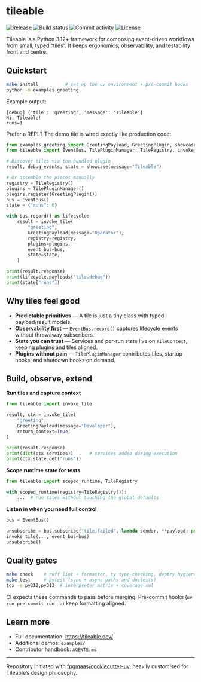 # tileable

[![Release](https://img.shields.io/github/v/release/psiace/tileable)](https://img.shields.io/github/v/release/psiace/tileable)
[![Build status](https://img.shields.io/github/actions/workflow/status/psiace/tileable/main.yml?branch=main)](https://github.com/psiace/tileable/actions/workflows/main.yml?query=branch%3Amain)
[![Commit activity](https://img.shields.io/github/commit-activity/m/psiace/tileable)](https://img.shields.io/github/commit-activity/m/psiace/tileable)
[![License](https://img.shields.io/github/license/psiace/tileable)](https://img.shields.io/github/license/psiace/tileable)

Tileable is a Python 3.12+ framework for composing event-driven workflows from small, typed “tiles”. It keeps ergonomics, observability, and testability front and centre.

## Quickstart

```bash
make install          # set up the uv environment + pre-commit hooks
python -m examples.greeting
```

Example output:

```text
[debug] {'tile': 'greeting', 'message': 'Tileable'}
Hi, Tileable!
runs=1
```

Prefer a REPL? The demo tile is wired exactly like production code:

```python
from examples.greeting import GreetingPayload, GreetingPlugin, showcase
from tileable import EventBus, TilePluginManager, TileRegistry, invoke_tile

# Discover tiles via the bundled plugin
result, debug_events, state = showcase(message="Tileable")

# Or assemble the pieces manually
registry = TileRegistry()
plugins = TilePluginManager()
plugins.register(GreetingPlugin())
bus = EventBus()
state = {"runs": 0}

with bus.record() as lifecycle:
    result = invoke_tile(
        "greeting",
        GreetingPayload(message="Operator"),
        registry=registry,
        plugins=plugins,
        event_bus=bus,
        state=state,
    )

print(result.response)
print(lifecycle.payloads("tile.debug"))
print(state["runs"])
```

## Why tiles feel good
- **Predictable primitives** — A tile is just a tiny class with typed payload/result models.
- **Observability first** — `EventBus.record()` captures lifecycle events without throwaway subscribers.
- **State you can trust** — Services and per-run state live on `TileContext`, keeping plugins and tiles aligned.
- **Plugins without pain** — `TilePluginManager` contributes tiles, startup hooks, and shutdown hooks on demand.

## Build, observe, extend

**Run tiles and capture context**

```python
from tileable import invoke_tile

result, ctx = invoke_tile(
    "greeting",
    GreetingPayload(message="Developer"),
    return_context=True,
)

print(result.response)
print(dict(ctx.services))      # services added during execution
print(ctx.state.get("runs"))
```

**Scope runtime state for tests**

```python
from tileable import scoped_runtime, TileRegistry

with scoped_runtime(registry=TileRegistry()):
    ...  # run tiles without touching the global defaults
```

**Listen in when you need full control**

```python
bus = EventBus()

unsubscribe = bus.subscribe("tile.failed", lambda sender, **payload: print(payload))
invoke_tile(..., event_bus=bus)
unsubscribe()
```

## Quality gates

```bash
make check    # ruff lint + formatter, ty type-checking, deptry hygiene
make test     # pytest (sync + async paths and doctests)
tox -e py312,py313  # interpreter matrix + coverage xml
```

CI expects these commands to pass before merging. Pre-commit hooks (`uv run pre-commit run -a`) keep formatting aligned.

## Learn more
- Full documentation: <https://tileable.dev/>
- Additional demos: `examples/`
- Contributor handbook: `AGENTS.md`

---

Repository initiated with [fpgmaas/cookiecutter-uv](https://github.com/fpgmaas/cookiecutter-uv), heavily customised for Tileable’s design philosophy.
